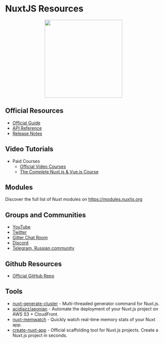 # NuxtJS Resources

<div align="center">
	<code><img height="250" src="https://camo.githubusercontent.com/49c42d378786095b27eaf4d9b5241612b03abd30705a919aa2aa0efdc5e9d907/68747470733a2f2f6e7578746a732e6f72672f6d6574615f3430302e706e67"></code>
</div>

## Official Resources
- [Official Guide](https://nuxtjs.org/guide)
- [API Reference](https://nuxtjs.org/api)
- [Release Notes](https://github.com/nuxt/nuxt.js/releases)

## Video Tutorials 
- Paid Courses
  - [Official Video Courses](https://masteringnuxt.com/?utm_source=nuxt&utm_medium=link&utm_campaign=navbar_link)
  - [The Complete Nuxt.js & Vue.js Course](https://www.udemy.com/course/the-complete-nuxtjs-vuejs-course-self-promo-app/)

## Modules

Discover the full list of Nuxt modules on https://modules.nuxtjs.org

## Groups and Communities

- [YouTube](https://www.youtube.com/channel/UCJ9jj5YMzo-HsyM6WG9Q_Lg)
- [Twitter](https://twitter.com/nuxt_js)
- [Gitter Chat Room](https://gitter.im/nuxt/nuxt.js)
- [Discord](https://discordapp.com/invite/VApZF5W)
- [Telegram, Russian community](https://t.me/nuxtjs_ru)

## Github Resources
- [Official GitHub Repo](https://github.com/nuxt/nuxt.js) 

## Tools

- [nuxt-generate-cluster](https://github.com/nuxt-community/nuxt-generate-cluster) - Multi-threaded generator command for Nuxt.js.
- [acidjazz/aeonian](https://github.com/acidjazz/aeonian) - Automate the deployment of your Nuxt.js project on AWS S3 + CloudFront.
- [nuxt-memwatch](https://github.com/pimlie/nuxt-memwatch) - Quickly watch real-time memory stats of your Nuxt app.
- [create-nuxt-app](https://github.com/nuxt/create-nuxt-app) - Official scaffolding tool for Nuxt.js projects. Create a Nuxt.js project in seconds.